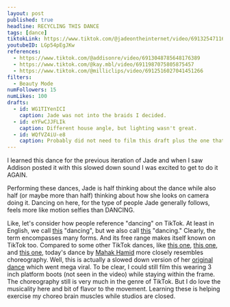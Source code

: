 ```yaml
---
layout: post
published: true
headline: RECYCLING THIS DANCE
tags: [dance]
tiktokLink: https://www.tiktok.com/@jadeontheinternet/video/6913254711684615429
youtubeID: LGp54pEgJKw
references:
  - https://www.tiktok.com/@addisonre/video/6913048785648176389
  - https://www.tiktok.com/@kay.mbl/video/6911987075805875457
  - https://www.tiktok.com/@milliclips/video/6912516027041451266
filters:
  - Beauty Mode
numFollowers: 15
numLikes: 100
drafts:
  - id: WG1TIYenICI
    caption: Jade was not into the braids I decided.
  - id: eYFwCJJFLIk
    caption: Different house angle, but lighting wasn't great.
  - id: WQfVZ4iU-e8
    caption: Probably did not need to film this draft plus the one that I posted because they look the SAME.
---
```


I learned this dance for the previous iteration of Jade and when I saw Addison posted it with this slowed down sound I was excited to get to do it AGAIN.

Performing these dances, Jade is half thinking about the dance while also half (or maybe more than half) thinking about how she looks on camera doing it. Dancing on here, for the type of people Jade generally follows, feels more like motion selfies than DANCING.

Like, let's consider how people reference "dancing" on TikTok. At least in English, we call [this](https://youtu.be/tjP8C-sT2ZU?t=15) "dancing", but we also call [this](https://www.youtube.com/watch?v=12nL4JUkS4c) "dancing." Clearly, the term encompasses many forms. And its free range makes itself known on TikTok too. Compared to some other TikTok dances, like [this one](https://www.tiktok.com/@jadeontheinternet/video/6901763623799033093?sender_device=pc&sender_web_id=6891999718790268421&is_from_webapp=1), [this one](https://www.tiktok.com/@jadeontheinternet/video/6897286042689260805?sender_device=pc&sender_web_id=6891999718790268421&is_from_webapp=1), and [this one](https://www.tiktok.com/@jadeontheinternet/video/6892467101504654598?sender_device=pc&sender_web_id=6891999718790268421&is_from_webapp=1), today's dance by [Mahak Hamid](https://www.tiktok.com/@mahakhamidd) more closely resembles choreography. Well, this is actually a slowed down version of her [original dance](https://www.tiktok.com/@mahakhamidd/video/6902516194885111046) which went mega viral. To be clear, I could still film this wearing 3 inch platform boots (not seen in the video) while staying within the frame. The choreography still is very much in the genre of TikTok. But I do love the musicality here and bit of flavor to the movement. Learning these is helping exercise my choreo brain muscles while studios are closed.
